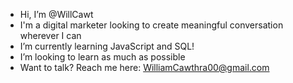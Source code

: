 - Hi, I’m @WillCawt
- I'm a digital marketer looking to create meaningful conversation wherever I can
- I’m currently learning JavaScript and SQL!
- I’m looking to learn as much as possible
- Want to talk? Reach me here: WilliamCawthra00@gmail.com

<!---
WillCawt/WillCawt is a ✨ special ✨ repository because its `README.md` (this file) appears on your GitHub profile.
You can click the Preview link to take a look at your changes.
--->
